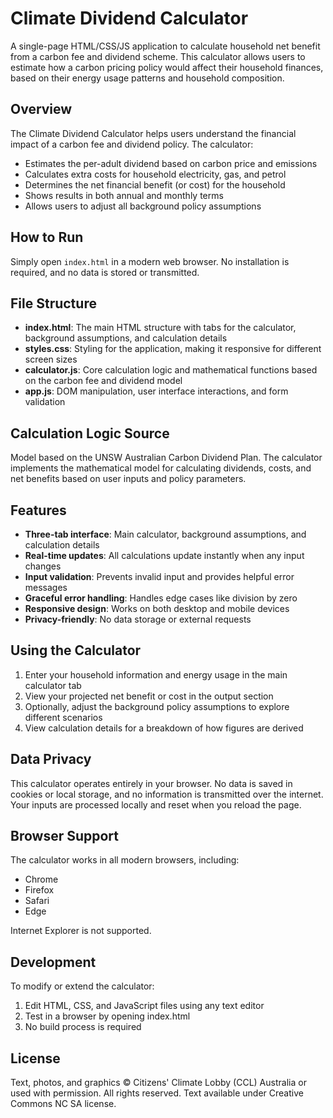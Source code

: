 # Climate Dividend Calculator

A single-page HTML/CSS/JS application to calculate household net benefit from a carbon fee and dividend scheme. This calculator allows users to estimate how a carbon pricing policy would affect their household finances, based on their energy usage patterns and household composition.

## Overview

The Climate Dividend Calculator helps users understand the financial impact of a carbon fee and dividend policy. The calculator:

- Estimates the per-adult dividend based on carbon price and emissions
- Calculates extra costs for household electricity, gas, and petrol
- Determines the net financial benefit (or cost) for the household
- Shows results in both annual and monthly terms
- Allows users to adjust all background policy assumptions

## How to Run

Simply open `index.html` in a modern web browser. No installation is required, and no data is stored or transmitted.

## File Structure

- **index.html**: The main HTML structure with tabs for the calculator, background assumptions, and calculation details
- **styles.css**: Styling for the application, making it responsive for different screen sizes
- **calculator.js**: Core calculation logic and mathematical functions based on the carbon fee and dividend model
- **app.js**: DOM manipulation, user interface interactions, and form validation

## Calculation Logic Source

Model based on the UNSW Australian Carbon Dividend Plan. The calculator implements the mathematical model for calculating dividends, costs, and net benefits based on user inputs and policy parameters.

## Features

- **Three-tab interface**: Main calculator, background assumptions, and calculation details
- **Real-time updates**: All calculations update instantly when any input changes
- **Input validation**: Prevents invalid input and provides helpful error messages
- **Graceful error handling**: Handles edge cases like division by zero
- **Responsive design**: Works on both desktop and mobile devices
- **Privacy-friendly**: No data storage or external requests

## Using the Calculator

1. Enter your household information and energy usage in the main calculator tab
2. View your projected net benefit or cost in the output section
3. Optionally, adjust the background policy assumptions to explore different scenarios
4. View calculation details for a breakdown of how figures are derived

## Data Privacy

This calculator operates entirely in your browser. No data is saved in cookies or local storage, and no information is transmitted over the internet. Your inputs are processed locally and reset when you reload the page.

## Browser Support

The calculator works in all modern browsers, including:
- Chrome
- Firefox
- Safari
- Edge

Internet Explorer is not supported.

## Development

To modify or extend the calculator:
1. Edit HTML, CSS, and JavaScript files using any text editor
2. Test in a browser by opening index.html
3. No build process is required

## License

Text, photos, and graphics © Citizens' Climate Lobby (CCL) Australia or used with permission. All rights reserved. Text available under Creative Commons NC SA license.
